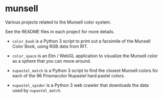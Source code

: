 # munsell

Various projects related to the Munsell color system.

See the README files in each project for more details.

- `color_book` is a Python 3 script to print out a facsimile of the
  Munsell Color Book, using RGB data from RIT.

- `color_space` is an Elm / WebGL application to visualize the
  Munsell color as a sphere that you can move around.

- `nupastel_match` is a Python 3 script to find the closest Munsell colors
  for each of the 96 Prismacolor Nupastel hard pastel colors.

- `nupastel_spider` is a Python 3 web crawler that downloads the
  data used by `nupastel_match`.
  
